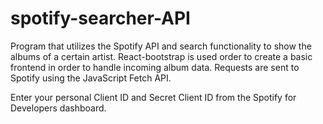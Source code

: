# spotify-searcher-API  
Program that utilizes the Spotify API and search functionality to show the albums of a certain artist. 
React-bootstrap is used order to create a basic frontend in order to handle incoming album data.
Requests are sent to Spotify using the JavaScript Fetch API.

Enter your personal Client ID and Secret Client ID from the Spotify for Developers dashboard.
